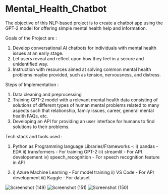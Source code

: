 # Mental_Health_Chatbot
The objective of this NLP-based project is to create a chatbot app using the GPT-2 model for offering simple mental health help and information.

Goals of the Project are :
1. Develop conversational AI chatbots for individuals with mental health issues at an early stage. 
2. Let users reveal and reflect upon how they feel in a secure and unidentified way.
3. Instruction with resources aimed at solving common mental health problems maybe provided, such as tension, nervousness, and distress.

Steps of Implementation :
1. Data cleaning and preprocessing
2. Training GPT-2 model with a relevant mental health data consisting of solutions of different types of human mental problems related to many aspects such that relationship, family issues, career, general mental health FAQs, etc.
3. Developing an API for providing an user interface for humans to find solutions to their problems.

Tech stack and tools used :
1. Python as Programming language
   Libraries/Frameworks -:
   i) pandas - EDA
   ii) transformers - For training GPT-2
   iii) streamlit - For API developement
   iv) speech_recognition - For speech recognition feature in API

2. i) Azure Machine Learning - For model training
   ii) VS Code - For API development
   iii) Kaggle - For dataset

![Screenshot (149)](https://github.com/anu-gtb/Mental_Health_Chatbot/assets/140297541/e4e5eb6b-893a-493d-8233-ffd472c6e209)
![Screenshot (151)](https://github.com/anu-gtb/Mental_Health_Chatbot/assets/140297541/494e7e90-b4c9-4bda-8803-5f51da04da2e)
![Screenshot (150)](https://github.com/anu-gtb/Mental_Health_Chatbot/assets/140297541/7494a7ac-7828-4e98-abd1-83eea0a066be)

